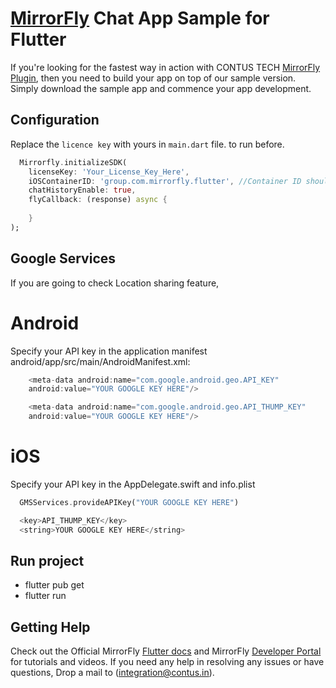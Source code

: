 # [MirrorFly](https://mirrorfly.com) Chat App Sample for Flutter

If you're looking for the fastest way in action with CONTUS TECH [MirrorFly Plugin](https://pub.dev/packages/mirrorfly_plugin), then you need to build your app on top of our sample version. Simply download the sample app and commence your app development.

## Configuration

Replace the `licence key`  with yours in `main.dart` file. to run before.

```dart
  Mirrorfly.initializeSDK(
    licenseKey: 'Your_License_Key_Here',
    iOSContainerID: 'group.com.mirrorfly.flutter', //Container ID should be same as App Groups 
    chatHistoryEnable: true,
    flyCallback: (response) async {
        
    }
);
```
## Google Services

If you are going to check Location sharing feature,

# Android
Specify your API key in the application manifest android/app/src/main/AndroidManifest.xml:
```dart
    <meta-data android:name="com.google.android.geo.API_KEY"
    android:value="YOUR GOOGLE KEY HERE"/>

    <meta-data android:name="com.google.android.geo.API_THUMP_KEY"
    android:value="YOUR GOOGLE KEY HERE"/>
```

# iOS
Specify your API key in the AppDelegate.swift and info.plist

```dart
  GMSServices.provideAPIKey("YOUR GOOGLE KEY HERE")
```
```dart
  <key>API_THUMP_KEY</key>
  <string>YOUR GOOGLE KEY HERE</string>
```

## Run project
- flutter pub get
- flutter run

## Getting Help

Check out the Official MirrorFly [Flutter docs](https://www.mirrorfly.com/docs/chat/flutter-plugin/v1/quick-start/) and MirrorFly [Developer Portal](https://www.mirrorfly.com/docs/) for tutorials and videos. If you need any help in resolving any issues or have questions, Drop a mail to (integration@contus.in).



